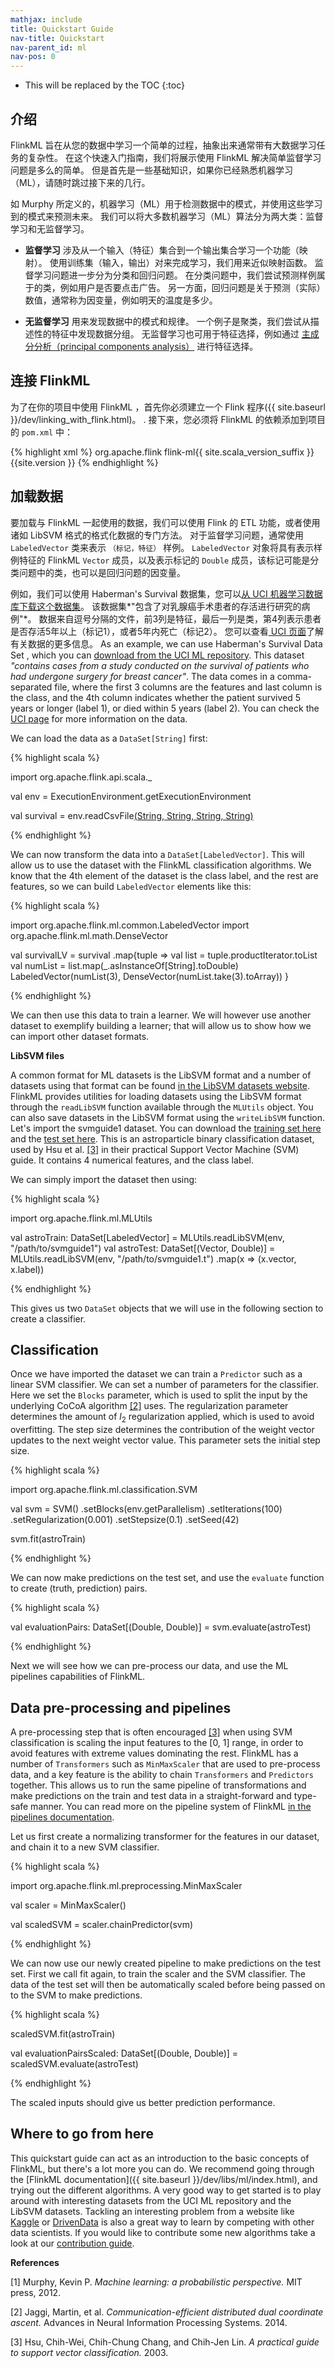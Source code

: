 ```yaml
---
mathjax: include
title: Quickstart Guide
nav-title: Quickstart
nav-parent_id: ml
nav-pos: 0
---
```

<!--
Licensed to the Apache Software Foundation (ASF) under one
or more contributor license agreements.  See the NOTICE file
distributed with this work for additional information
regarding copyright ownership.  The ASF licenses this file
to you under the Apache License, Version 2.0 (the
"License"); you may not use this file except in compliance
with the License.  You may obtain a copy of the License at

  http://www.apache.org/licenses/LICENSE-2.0

Unless required by applicable law or agreed to in writing,
software distributed under the License is distributed on an
"AS IS" BASIS, WITHOUT WARRANTIES OR CONDITIONS OF ANY
KIND, either express or implied.  See the License for the
specific language governing permissions and limitations
under the License.
-->

* This will be replaced by the TOC
{:toc}

## 介绍

FlinkML 旨在从您的数据中学习一个简单的过程，抽象出来通常带有大数据学习任务的复杂性。 在这个快速入门指南，我们将展示使用 FlinkML 解决简单监督学习问题是多么的简单。 但是首先是一些基础知识，如果你已经熟悉机器学习（ML），请随时跳过接下来的几行。

如 Murphy 所定义的，机器学习（ML）用于检测数据中的模式，并使用这些学习到的模式来预测未来。 我们可以将大多数机器学习（ML）算法分为两大类：监督学习和无监督学习。

* **监督学习** 涉及从一个输入（特征）集合到一个输出集合学习一个功能（映射）。 使用训练集（输入，输出）对来完成学习，我们用来近似映射函数。 监督学习问题进一步分为分类和回归问题。 在分类问题中，我们尝试预测样例属于的类，例如用户是否要点击广告。 另一方面，回归问题是关于预测（实际）数值，通常称为因变量，例如明天的温度是多少。

* **无监督学习** 用来发现数据中的模式和规律。 一个例子是聚类，我们尝试从描述性的特征中发现数据分组。 无监督学习也可用于特征选择，例如通过 [主成分分析（principal components analysis）](https://en.wikipedia.org/wiki/Principal_component_analysis) 进行特征选择。

## 连接 FlinkML

为了在你的项目中使用 FlinkML ，首先你必须建立一个 Flink 程序({{ site.baseurl }}/dev/linking_with_flink.html)。 .
接下来，您必须将 FlinkML 的依赖添加到项目的 `pom.xml` 中：

{% highlight xml %}
<dependency>
  <groupId>org.apache.flink</groupId>
  <artifactId>flink-ml{{ site.scala_version_suffix }}</artifactId>
  <version>{{site.version }}</version>
</dependency>
{% endhighlight %}

## 加载数据

要加载与 FlinkML 一起使用的数据，我们可以使用 Flink 的 ETL 功能，或者使用诸如 LibSVM 格式的格式化数据的专门方法。 对于监督学习问题，通常使用 `LabeledVector` 类来表示 `（标记，特征）` 样例。 `LabeledVector` 对象将具有表示样例特征的 FlinkML `Vector` 成员，以及表示标记的 `Double` 成员，该标记可能是分类问题中的类，也可以是回归问题的因变量。

例如，我们可以使用 Haberman's Survival 数据集，您可以[从 UCI 机器学习数据库下载这个数据集](http://archive.ics.uci.edu/ml/machine-learning-databases/haberman/haberman.data)。 该数据集*"包含了对乳腺癌手术患者的存活进行研究的病例"*。 数据来自逗号分隔的文件，前3列是特征，最后一列是类，第4列表示患者是否存活5年以上（标记1），或者5年内死亡（标记2）。 您可以查看[ UCI 页面](https://archive.ics.uci.edu/ml/datasets/Haberman%27s+Survival)了解有关数据的更多信息。
As an example, we can use Haberman's Survival Data Set , which you can
[download from the UCI ML repository](http://archive.ics.uci.edu/ml/machine-learning-databases/haberman/haberman.data).
This dataset *"contains cases from a study conducted on the survival of patients who had undergone
surgery for breast cancer"*. The data comes in a comma-separated file, where the first 3 columns
are the features and last column is the class, and the 4th column indicates whether the patient
survived 5 years or longer (label 1), or died within 5 years (label 2). You can check the [UCI
page](https://archive.ics.uci.edu/ml/datasets/Haberman%27s+Survival) for more information on the data.

We can load the data as a `DataSet[String]` first:

{% highlight scala %}

import org.apache.flink.api.scala._

val env = ExecutionEnvironment.getExecutionEnvironment

val survival = env.readCsvFile[(String, String, String, String)]("/path/to/haberman.data")

{% endhighlight %}

We can now transform the data into a `DataSet[LabeledVector]`. This will allow us to use the
dataset with the FlinkML classification algorithms. We know that the 4th element of the dataset
is the class label, and the rest are features, so we can build `LabeledVector` elements like this:

{% highlight scala %}

import org.apache.flink.ml.common.LabeledVector
import org.apache.flink.ml.math.DenseVector

val survivalLV = survival
  .map{tuple =>
    val list = tuple.productIterator.toList
    val numList = list.map(_.asInstanceOf[String].toDouble)
    LabeledVector(numList(3), DenseVector(numList.take(3).toArray))
  }

{% endhighlight %}

We can then use this data to train a learner. We will however use another dataset to exemplify
building a learner; that will allow us to show how we can import other dataset formats.

**LibSVM files**

A common format for ML datasets is the LibSVM format and a number of datasets using that format can be
found [in the LibSVM datasets website](http://www.csie.ntu.edu.tw/~cjlin/libsvmtools/datasets/). FlinkML provides utilities for loading
datasets using the LibSVM format through the `readLibSVM` function available through the `MLUtils`
object.
You can also save datasets in the LibSVM format using the `writeLibSVM` function.
Let's import the svmguide1 dataset. You can download the
[training set here](http://www.csie.ntu.edu.tw/~cjlin/libsvmtools/datasets/binary/svmguide1)
and the [test set here](http://www.csie.ntu.edu.tw/~cjlin/libsvmtools/datasets/binary/svmguide1.t).
This is an astroparticle binary classification dataset, used by Hsu et al. [[3]](#hsu) in their
practical Support Vector Machine (SVM) guide. It contains 4 numerical features, and the class label.

We can simply import the dataset then using:

{% highlight scala %}

import org.apache.flink.ml.MLUtils

val astroTrain: DataSet[LabeledVector] = MLUtils.readLibSVM(env, "/path/to/svmguide1")
val astroTest: DataSet[(Vector, Double)] = MLUtils.readLibSVM(env, "/path/to/svmguide1.t")
      .map(x => (x.vector, x.label))

{% endhighlight %}

This gives us two `DataSet` objects that we will use in the following section to
create a classifier.

## Classification

Once we have imported the dataset we can train a `Predictor` such as a linear SVM classifier.
We can set a number of parameters for the classifier. Here we set the `Blocks` parameter,
which is used to split the input by the underlying CoCoA algorithm [[2]](#jaggi) uses. The
regularization parameter determines the amount of $l_2$ regularization applied, which is used
to avoid overfitting. The step size determines the contribution of the weight vector updates to
the next weight vector value. This parameter sets the initial step size.

{% highlight scala %}

import org.apache.flink.ml.classification.SVM

val svm = SVM()
  .setBlocks(env.getParallelism)
  .setIterations(100)
  .setRegularization(0.001)
  .setStepsize(0.1)
  .setSeed(42)

svm.fit(astroTrain)

{% endhighlight %}

We can now make predictions on the test set, and use the `evaluate` function to create (truth, prediction) pairs.

{% highlight scala %}

val evaluationPairs: DataSet[(Double, Double)] = svm.evaluate(astroTest)

{% endhighlight %}

Next we will see how we can pre-process our data, and use the ML pipelines capabilities of FlinkML.

## Data pre-processing and pipelines

A pre-processing step that is often encouraged [[3]](#hsu) when using SVM classification is scaling
the input features to the [0, 1] range, in order to avoid features with extreme values
dominating the rest.
FlinkML has a number of `Transformers` such as `MinMaxScaler` that are used to pre-process data,
and a key feature is the ability to chain `Transformers` and `Predictors` together. This allows
us to run the same pipeline of transformations and make predictions on the train and test data in
a straight-forward and type-safe manner. You can read more on the pipeline system of FlinkML
[in the pipelines documentation](pipelines.html).

Let us first create a normalizing transformer for the features in our dataset, and chain it to a
new SVM classifier.

{% highlight scala %}

import org.apache.flink.ml.preprocessing.MinMaxScaler

val scaler = MinMaxScaler()

val scaledSVM = scaler.chainPredictor(svm)

{% endhighlight %}

We can now use our newly created pipeline to make predictions on the test set.
First we call fit again, to train the scaler and the SVM classifier.
The data of the test set will then be automatically scaled before being passed on to the SVM to
make predictions.

{% highlight scala %}

scaledSVM.fit(astroTrain)

val evaluationPairsScaled: DataSet[(Double, Double)] = scaledSVM.evaluate(astroTest)

{% endhighlight %}

The scaled inputs should give us better prediction performance.

## Where to go from here

This quickstart guide can act as an introduction to the basic concepts of FlinkML, but there's a lot
more you can do.
We recommend going through the [FlinkML documentation]({{ site.baseurl }}/dev/libs/ml/index.html), and trying out the different
algorithms.
A very good way to get started is to play around with interesting datasets from the UCI ML
repository and the LibSVM datasets.
Tackling an interesting problem from a website like [Kaggle](https://www.kaggle.com) or
[DrivenData](http://www.drivendata.org/) is also a great way to learn by competing with other
data scientists.
If you would like to contribute some new algorithms take a look at our
[contribution guide](contribution_guide.html).

**References**

<a name="murphy"></a>[1] Murphy, Kevin P. *Machine learning: a probabilistic perspective.* MIT
press, 2012.

<a name="jaggi"></a>[2] Jaggi, Martin, et al. *Communication-efficient distributed dual
coordinate ascent.* Advances in Neural Information Processing Systems. 2014.

<a name="hsu"></a>[3] Hsu, Chih-Wei, Chih-Chung Chang, and Chih-Jen Lin.
 *A practical guide to support vector classification.* 2003.
